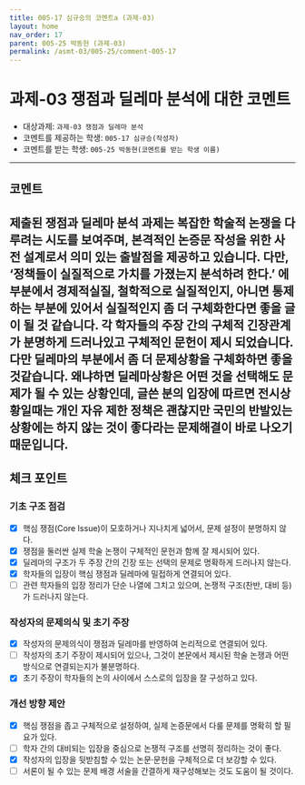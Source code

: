 ```yaml
---
title: 005-17 심규승의 코멘트a (과제-03) 
layout: home
nav_order: 17
parent: 005-25 박동현 (과제-03)
permalink: /asmt-03/005-25/comment-005-17
---
```


# 과제-03 쟁점과 딜레마 분석에 대한 코멘트

- 대상과제: `과제-03 쟁점과 딜레마 분석`
- 코멘트를 제공하는 학생: `005-17 심규승(작성자)` 
- 코멘트를 받는 학생: `005-25 박동현(코멘트를 받는 학생 이름)` 

---

## 코멘트

제출된 쟁점과 딜레마 분석 과제는 복잡한 학술적 논쟁을 다루려는 시도를 보여주며, 본격적인 논증문 작성을 위한 사전 설계로서 의미 있는 출발점을 제공하고 있습니다. 다만, ‘정책들이 실질적으로 가치를 가졌는지 분석하려 한다.’ 에 부분에서 경제적실질, 철학적으로 실질적인지, 아니면 통제하는 부분에 있어서 실질적인지 좀 더 구체화한다면 좋을 글이 될 것 같습니다. 각 학자들의 주장 간의 구체적 긴장관계가 분명하게 드러나있고 구체적인 문헌이 제시 되었습니다. 다만 딜레마의 부분에서 좀 더 문제상황을 구체화하면 좋을 것같습니다. 왜냐하면 딜레마상황은 어떤 것을 선택해도 문제가 될 수 있는 상황인데, 글쓴 분의 입장에 따르면 전시상황일때는 개인 자유 제한 정책은 괜찮지만 국민의 반발있는 상황에는 하지 않는 것이 좋다라는 문제해결이 바로 나오기 때문입니다. 
---

## 체크 포인트

### **기초 구조 점검**
- [x] 핵심 쟁점(Core Issue)이 모호하거나 지나치게 넓어서, 문제 설정이 분명하지 않다.
- [x] 쟁점을 둘러싼 실제 학술 논쟁이 구체적인 문헌과 함께 잘 제시되어 있다.
- [x] 딜레마의 구조가 두 주장 간의 긴장 또는 선택의 문제로 명확하게 드러나지 않는다.
- [x] 학자들의 입장이 핵심 쟁점과 딜레마에 밀접하게 연결되어 있다.
- [ ] 관련 학자들의 입장 정리가 단순 나열에 그치고 있으며, 논쟁적 구조(찬반, 대비 등)가 드러나지 않는다.

### **작성자의 문제의식 및 초기 주장**
- [x] 작성자의 문제의식이 쟁점과 딜레마를 반영하여 논리적으로 연결되어 있다.
- [ ] 작성자의 초기 주장이 제시되어 있으나, 그것이 본문에서 제시된 학술 논쟁과 어떤 방식으로 연결되는지가 불분명하다.
- [x] 초기 주장이 학자들의 논의 사이에서 스스로의 입장을 잘 구성하고 있다.

### **개선 방향 제안**
- [x] 핵심 쟁점을 좁고 구체적으로 설정하여, 실제 논증문에서 다룰 문제를 명확히 할 필요가 있다.
- [ ] 학자 간의 대비되는 입장을 중심으로 논쟁적 구조를 선명히 정리하는 것이 좋다.
- [x] 작성자의 입장을 뒷받침할 수 있는 논문·문헌을 구체적으로 더 보강할 수 있다.
- [ ] 서론이 될 수 있는 문제 배경 서술을 간결하게 재구성해보는 것도 도움이 될 것이다.
